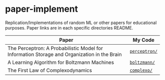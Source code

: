 # paper-implement

Replication/Implementations of random ML or other papers for educational purposes. Paper links are in each specific directories README.

| Paper                                                                                       | My Code                        |
| ------------------------------------------------------------------------------------------- | ------------------------------ |
| The Perceptron: A Probabilistic Model for Information Storage and Organization in the Brain | [`perceptron/`](./perceptron/) |
| A Learning Algorithm for Boltzmann Machines                                                 | [`boltzmann/`](./boltzmann/)   |
| The First Law of Complexodynamics                                                           | [`complexo/`](./complexo/)      |

